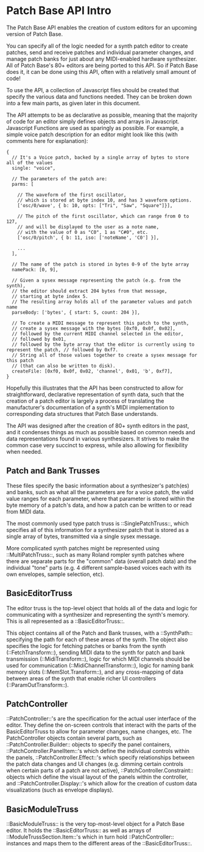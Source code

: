 # Patch Base API Intro

The Patch Base API enables the creation of custom editors for an upcoming version of Patch Base.

You can specify all of the logic needed for a synth patch editor to create patches, send and receive patches and individual parameter changes, and manage patch banks for just about any MIDI-enabled hardware synthesizer. All of Patch Base's 80+ editors are being ported to this API. So if Patch Base does it, it can be done using this API, often with a relatively small amount of code!

To use the API, a collection of Javascript files should be created that specify the various data and functions needed. They can be broken down into a few main parts, as given later in this document.

The API attempts to be as declarative as possible, meaning that the majority of code for an editor simply defines objects and arrays in Javascript. Javascript Functions are used as sparingly as possible. For example, a simple voice patch description for an editor might look like this (with comments here for explanation):

```
{
  // It's a Voice patch, backed by a single array of bytes to store all of the values
  single: "voice",
  
  // The parameters of the patch are:
  parms: [
  
    // The waveform of the first oscillator, 
    // which is stored at byte index 10, and has 3 waveform options. 
    ['osc/0/wave', { b: 10, opts: ["Tri", "Saw", "Square"]}],
    
    // The pitch of the first oscillator, which can range from 0 to 127, 
    // and will be displayed to the user as a note name, 
    // with the value of 0 as "C0", 1 as "C#0", etc.
    ['osc/0/pitch', { b: 11, iso: ['noteName', 'C0'] }],
    
    ...
  ],
  
  // The name of the patch is stored in bytes 0-9 of the byte array
  namePack: [0, 9],
  
  // Given a sysex message representing the patch (e.g. from the synth), 
  // the editor should extract 204 bytes from that message, 
  // starting at byte index 5.
  // The resulting array holds all of the parameter values and patch name
  parseBody: ['bytes', { start: 5, count: 204 }],
  
  // To create a MIDI message to represent this patch to the synth, 
  // create a sysex message with the bytes [0xf0, 0x0f, 0x02], 
  // followed by the current MIDI channel selected in the editor, 
  // followed by 0x01, 
  // followed by the byte array that the editor is currently using to represent the patch, // followed by 0xf7. 
  // String all of those values together to create a sysex message for this patch 
  // (that can also be written to disk).
  createFile: [0xf0, 0x0f, 0x02, 'channel', 0x01, 'b', 0xf7],
}
```

Hopefully this illustrates that the API has been constructed to allow for straightforward, declarative representation of synth data, such that the creation of a patch editor is largely a process of translating the manufacturer's documentation of a synth's MIDI implementation to corresponding data structures that Patch Base understands.

The API was designed after the creation of 80+ synth editors in the past, and it condenses things as much as possible based on common needs and data representations found in various synthesizers. It strives to make the common case very succinct to express, while also allowing for flexibility when needed.


## Patch and Bank Trusses

These files specify the basic information about a synthesizer's patch(es) and banks, such as what all the parameters are for a voice patch, the valid value ranges for each parameter, where that parameter is stored within the byte memory of a patch's data, and how a patch can be written to or read from MIDI data.

The most commonly used type patch truss is ::SinglePatchTruss::, which specifies all of this information for a synthesizer patch that is stored as a single array of bytes, transmitted via a single sysex message.

More complicated synth patches might be represented using ::MultiPatchTruss::, such as many Roland rompler synth patches where there are separate parts for the "common" data (overall patch data) and the individual "tone" parts (e.g. 4 different sample-based voices each with its own envelopes, sample selection, etc).

## BasicEditorTruss

The editor truss is the top-level object that holds all of the data and logic for communicating with a synthesizer and representing the synth's memory. This is all represented as a ::BasicEditorTruss::.

This object contains all of the Patch and Bank trusses, with a ::SynthPath:: specifying the path for each of these areas of the synth. The object also specifies the logic for fetching patches or banks from the synth (::FetchTransform::), sending MIDI data to the synth for patch and bank transmission (::MidiTransform::), logic for which MIDI channels should be used for communication (::MidiChannelTransform::), logic for naming bank memory slots (::MemSlot.Transform::), and any cross-mapping of data between areas of the synth that enable richer UI controllers (::ParamOutTransform::).

## PatchController

::PatchController::'s are the specification for the actual user interface of the editor. They define the on-screen controls that interact with the parts of the BasicEditorTruss to allow for parameter changes, name changes, etc. The PatchController objects contain several parts, such as ::PatchController.Builder:: objects to specify the panel containers, ::PatchController.PanelItem::'s which define the individual controls within the panels, ::PatchController.Effect::'s which specify relationships between the patch data changes and UI changes (e.g. dimming certain controls when certain parts of a patch are not active), ::PatchController.Constraint:: objects which define the visual layout of the panels within the controller, and ::PatchController.Display::'s which allow for the creation of custom data visualizations (such as envelope displays).

## BasicModuleTruss

::BasicModuleTruss:: is the very top-most-level object for a Patch Base editor. It holds the ::BasicEditorTruss:: as well as arrays of ::ModuleTrussSection.Item::'s which in turn hold ::PatchController:: instances and maps them to the different areas of the ::BasicEditorTruss::.
